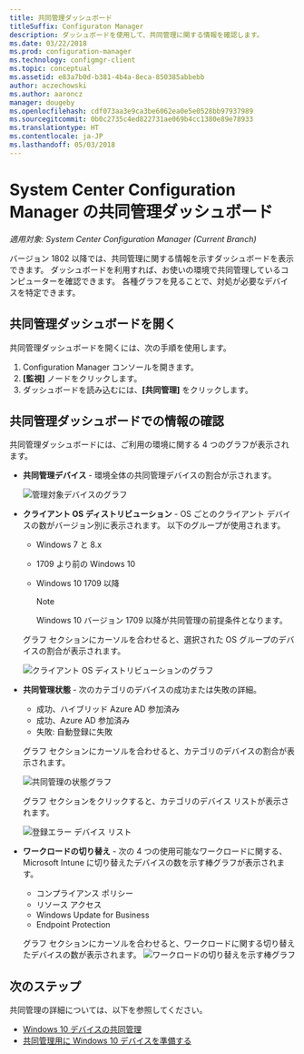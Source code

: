 ```yaml
---
title: 共同管理ダッシュボード
titleSuffix: Configuraton Manager
description: ダッシュボードを使用して、共同管理に関する情報を確認します。
ms.date: 03/22/2018
ms.prod: configuration-manager
ms.technology: configmgr-client
ms.topic: conceptual
ms.assetid: e83a7b0d-b381-4b4a-8eca-850385abbebb
author: aczechowski
ms.author: aaroncz
manager: dougeby
ms.openlocfilehash: cdf073aa3e9ca3be6062ea0e5e0528bb97937989
ms.sourcegitcommit: 0b0c2735c4ed822731ae069b4cc1380e89e78933
ms.translationtype: HT
ms.contentlocale: ja-JP
ms.lasthandoff: 05/03/2018
---
```

# <a name="co-management-dashboard-in-system-center-configuration-manager"></a>System Center Configuration Manager の共同管理ダッシュボード
*適用対象: System Center Configuration Manager (Current Branch)*

バージョン 1802 以降では、共同管理に関する情報を示すダッシュボードを表示できます。 ダッシュボードを利用すれば、お使いの環境で共同管理しているコンピューターを確認できます。 各種グラフを見ることで、対処が必要なデバイスを特定できます。<!--1356648-->

## <a name="open-the-co-management-dashboard"></a>共同管理ダッシュボードを開く
共同管理ダッシュボードを開くには、次の手順を使用します。 

1. Configuration Manager コンソールを開きます。 
2. **[監視]** ノードをクリックします。 
3. ダッシュボードを読み込むには、**[共同管理]** をクリックします。

## <a name="reviewing-information-in-the-co-management-dashboard"></a>共同管理ダッシュボードでの情報の確認

共同管理ダッシュボードには、ご利用の環境に関する 4 つのグラフが表示されます。 

- **共同管理デバイス** - 環境全体の共同管理デバイスの割合が示されます。

    ![管理対象デバイスのグラフ](media\co-management-dashboard\Percent-Co-managed-graph.PNG)

- **クライアント OS ディストリビューション** - OS ごとのクライアント デバイスの数がバージョン別に表示されます。 以下のグループが使用されます。 </br>
    - Windows 7 と 8.x
    - 1709 より前の Windows 10
    - Windows 10 1709 以降

         > [!NOTE] 
         > Windows 10 バージョン 1709 以降が共同管理の前提条件となります。

     グラフ セクションにカーソルを合わせると、選択された OS グループのデバイスの割合が表示されます。

     ![クライアント OS ディストリビューションのグラフ](media\co-management-dashboard\Co-management-OS-distribution-graph.PNG)

- **共同管理状態** - 次のカテゴリのデバイスの成功または失敗の詳細。
    - 成功、ハイブリッド Azure AD 参加済み
    - 成功、Azure AD 参加済み
    - 失敗: 自動登録に失敗
    
     グラフ セクションにカーソルを合わせると、カテゴリのデバイスの割合が表示されます。 

     ![共同管理の状態グラフ](media\co-management-dashboard\Co-management-status-graph.PNG)

     グラフ セクションをクリックすると、カテゴリのデバイス リストが表示されます。
 
     ![登録エラー デバイス リスト](media\co-management-dashboard\Enrollment-Failure_Device-List.PNG)


- **ワークロードの切り替え** - 次の 4 つの使用可能なワークロードに関する、Microsoft Intune に切り替えたデバイスの数を示す棒グラフが表示されます。
    - コンプライアンス ポリシー
    - リソース アクセス
    - Windows Update for Business
    - Endpoint Protection

     グラフ セクションにカーソルを合わせると、ワークロードに関する切り替えたデバイスの数が表示されます。 
     ![ワークロードの切り替えを示す棒グラフ](media\co-management-dashboard\Workload-Transition.PNG)


## <a name="next-steps"></a>次のステップ

共同管理の詳細については、以下を参照してください。
 - [Windows 10 デバイスの共同管理](/sccm/core/clients/manage/co-management-overview.md)
 - [共同管理用に Windows 10 デバイスを準備する](/sccm/core/clients/manage/co-management-prepare.md)

    
